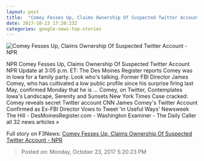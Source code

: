 ```yaml
---
layout: post
title:  "Comey Fesses Up, Claims Ownership Of Suspected Twitter Account - NPR"
date: 2017-10-23 17:20:23Z
categories: google-news-top-stories
---
```


![Comey Fesses Up, Claims Ownership Of Suspected Twitter Account - NPR](https://media.npr.org/assets/img/2017/10/23/ap_17159689500256_wide-827789d2c09f11d5467cdc0cddcb85ca6f2747e1.jpg?s=1400)

NPR Comey Fesses Up, Claims Ownership Of Suspected Twitter Account NPR Update at 3:05 p.m. ET: The Des Moines Register reports Comey was in Iowa for a family party. Look who's talking. Former FBI Director James Comey, who has cultivated a low public profile since his surprise firing last May, confirmed Monday that he is ... Comey, on Twitter, Contemplates Iowa's Landscape, Serenity and Sunsets New York Times Case cracked: Comey reveals secret Twitter account CNN James Comey's Twitter Account Confirmed as Ex-FBI Director Vows to Tweet 'in Useful Ways' Newsweek The Hill - DesMoinesRegister.com - Washington Examiner - The Daily Caller all 32 news articles »


Full story on F3News: [Comey Fesses Up, Claims Ownership Of Suspected Twitter Account - NPR](http://www.f3nws.com/n/jcNp2G)

> Posted on: Monday, October 23, 2017 5:20:23 PM
